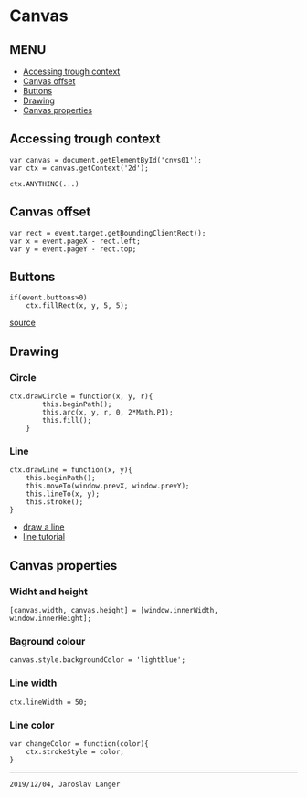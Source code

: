 # Canvas

## MENU
+ [Accessing trough context](#accessing-trough-context)
+ [Canvas offset](#canvas-offset)
+ [Buttons](#buttons)
+ [Drawing](#drawing)
+ [Canvas properties](#canvas-properties)

## Accessing trough context
```
var canvas = document.getElementById('cnvs01');
var ctx = canvas.getContext('2d');

ctx.ANYTHING(...)
```

## Canvas offset
```
var rect = event.target.getBoundingClientRect();
var x = event.pageX - rect.left;
var y = event.pageY - rect.top;
```

## Buttons
```
if(event.buttons>0)
    ctx.fillRect(x, y, 5, 5);
```
[source](https://developer.mozilla.org/en-US/docs/Web/API/MouseEvent/buttons)

## Drawing
### Circle 
```
ctx.drawCircle = function(x, y, r){
        this.beginPath();
        this.arc(x, y, r, 0, 2*Math.PI);
        this.fill();
    }
```
### Line
```
ctx.drawLine = function(x, y){
    this.beginPath();
    this.moveTo(window.prevX, window.prevY);
    this.lineTo(x, y);
    this.stroke();
}
```
+ [draw a line](https://www.w3schools.com/tags/canvas_lineto.asp)
+ [line tutorial](https://www.html5canvastutorials.com/tutorials/html5-canvas-line-color/)

## Canvas properties
### Widht and height
```
[canvas.width, canvas.height] = [window.innerWidth, window.innerHeight];
```
### Baground colour
```
canvas.style.backgroundColor = 'lightblue';
```

### Line width
```
ctx.lineWidth = 50;
```
### Line color
```
var changeColor = function(color){
    ctx.strokeStyle = color;
}
```
---
`2019/12/04, Jaroslav Langer`
